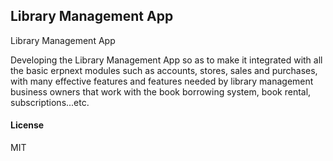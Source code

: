 ## Library Management App

Library Management App

Developing the Library Management App so as to make it integrated with all the basic erpnext modules such as accounts, stores, sales and purchases, with many effective features and features needed by library management business owners that work with the book borrowing system, book rental, subscriptions...etc.

#### License

MIT